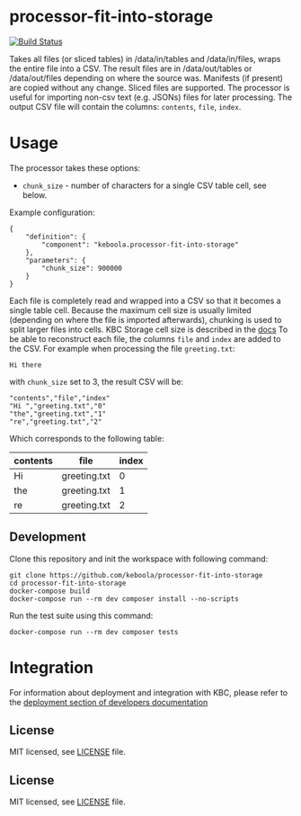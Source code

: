 # processor-fit-into-storage

[![Build Status](https://travis-ci.com/keboola/processor-fit-into-storage.svg?branch=master)](https://travis-ci.com/keboola/processor-fit-into-storage)

Takes all files (or sliced tables) in /data/in/tables and /data/in/files, wraps the entire file into a CSV.
The result files are in /data/out/tables or /data/out/files depending on where the source was. 
Manifests (if present) are copied without any change. Sliced files are supported. The processor is useful for
importing non-csv text (e.g. JSONs) files for later processing. The output CSV file will contain the columns:
`contents`, `file`, `index`. 

# Usage

The processor takes these options:
- `chunk_size` - number of characters for a single CSV table cell, see below.

Example configuration:

```
{
    "definition": {
        "component": "keboola.processor-fit-into-storage"
    },
    "parameters": {
        "chunk_size": 900000
    }
}
```

Each file is completely read and wrapped into a CSV so that it becomes a single table cell. Because the
maximum cell size is usually limited (depending on where the file is imported afterwards), chunking is 
used to split larger files into cells. KBC Storage cell size is described in the [docs](https://help.keboola.com/storage/#storage-data)
To be able to reconstruct each file, the columns `file` and `index` are added
to the CSV. For example when processing the file `greeting.txt`:

    Hi there

with `chunk_size` set to 3, the result CSV will be:

```
"contents","file","index"
"Hi ","greeting.txt","0"
"the","greeting.txt","1"
"re","greeting.txt","2"
```

Which corresponds to the following table:

|contents|file|index|
|---|---|---|
|Hi |greeting.txt|0|
|the|greeting.txt|1|
|re|greeting.txt|2|

## Development
 
Clone this repository and init the workspace with following command:

```
git clone https://github.com/keboola/processor-fit-into-storage
cd processor-fit-into-storage
docker-compose build
docker-compose run --rm dev composer install --no-scripts
```

Run the test suite using this command:

```
docker-compose run --rm dev composer tests
```
 
# Integration

For information about deployment and integration with KBC, please refer to the [deployment section of developers documentation](https://developers.keboola.com/extend/component/deployment/) 

## License

MIT licensed, see [LICENSE](./LICENSE) file.

## License

MIT licensed, see [LICENSE](./LICENSE) file.
